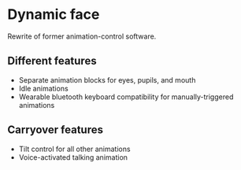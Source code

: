 # Dynamic face
Rewrite of former animation-control software.

## Different features
- Separate animation blocks for eyes, pupils, and mouth
- Idle animations
- Wearable bluetooth keyboard compatibility for manually-triggered animations

## Carryover features
- Tilt control for all other animations
- Voice-activated talking animation